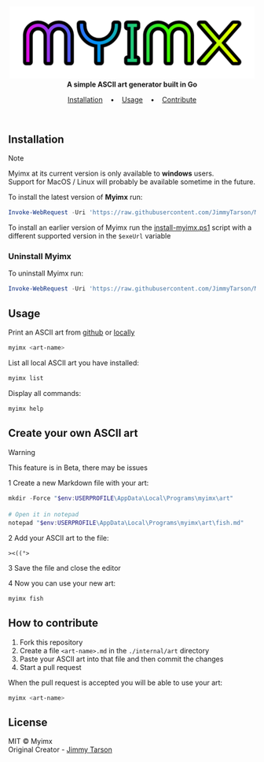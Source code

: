 <p align=center>
  <br>
  <img width="500px" src="Myimx-Title.png"/>
  <br>
  <span><b>A simple ASCII art generator built in Go</b></span>
  <br>
</p>

<p align="center">
  <a href="#installation">Installation</a>
  &nbsp;&nbsp;&nbsp;•&nbsp;&nbsp;&nbsp;
  <a href="#usage">Usage</a>
  &nbsp;&nbsp;&nbsp;•&nbsp;&nbsp;&nbsp;
  <a href="#contribute">Contribute</a>
</p>
<br>

<a name="installation"></a>
## Installation
> [!NOTE]
> Myimx at its current version is only available to __windows__ users. <br>
> Support for MacOS / Linux will probably be available sometime in the future.

To install the latest version of __Myimx__ run:
```powershell
Invoke-WebRequest -Uri 'https://raw.githubusercontent.com/JimmyTarson/Myimx/main/install-myimx.ps1' -OutFile "$env:TEMP\install-myimx.ps1" -UseBasicParsing; Set-ExecutionPolicy Bypass -Scope Process -Force; & "$env:TEMP\install-myimx.ps1"
```

To install an earlier version of Myimx run the [install-myimx.ps1](https://github.com/JimmyTarson/Myimx/blob/main/install-myimx.ps1) script with a different supported version in the `$exeUrl` variable

### Uninstall Myimx

To uninstall Myimx run:
```powershell
Invoke-WebRequest -Uri 'https://raw.githubusercontent.com/JimmyTarson/Myimx/main/uninstall-myimx.ps1' -OutFile "$env:TEMP\uninstall-myimx.ps1" -UseBasicParsing; Set-ExecutionPolicy Bypass -Scope Process -Force; & "$env:TEMP\uninstall-myimx.ps1"
```

<a name="usage"></a>
## Usage
Print an ASCII art from [github](https://github.com/search?q=repo%3AJimmyTarson%2FMyimx+path%3Ainternal%2Fart+path%3A*.md&type=code) or [locally](#local)
```bash
myimx <art-name>
```
List all local ASCII art you have installed:
```bash
myimx list
```
Display all commands:
```bash
myimx help
```

<a name="local"></a>
## Create your own ASCII art
> [!WARNING]
> This feature is in Beta, there may be issues

1 Create a new Markdown file with your art:
```powershell
mkdir -Force "$env:USERPROFILE\AppData\Local\Programs\myimx\art"

# Open it in notepad
notepad "$env:USERPROFILE\AppData\Local\Programs\myimx\art\fish.md"
```
2 Add your ASCII art to the file:
```
><((°>
```
3 Save the file and close the editor

4 Now you can use your new art:
```bash
myimx fish
```

<a name="contribute"></a>
## How to contribute

1. Fork this repository
2. Create a file `<art-name>.md` in the `./internal/art` directory
3. Paste your ASCII art into that file and then commit the changes
4. Start a pull request

When the pull request is accepted you will be able to use your art:
```bash
myimx <art-name>
```

## License

MIT © Myimx<br/>
Original Creator - [Jimmy Tarson](https://github.com/JimmyTarson)
